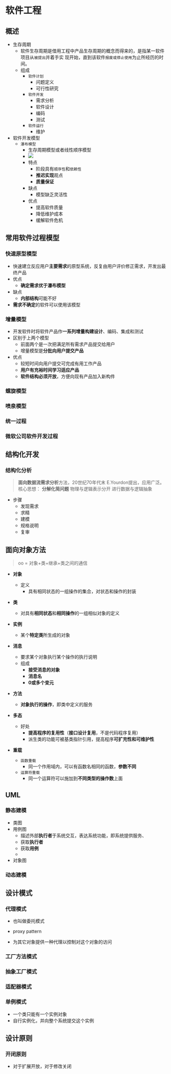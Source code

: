 

# 软件工程

## 概述

+ 生存周期
  + 软件生存周期是借用工程中产品生存周期的概念而得来的，是指某一软件项目从`被提出`并着手实
    现开始，直到该软件`报废或停止使用`为止所经历的时间。
  + 组成
    + `软件计划`
      + 问题定义
      + 可行性研究
    + `软件开发`
      + 需求分析
      + 软件设计
      + 编码
      + 测试
    + `软件运行`
      + 维护
+ 软件开发模型
  + `瀑布模型`
    + 生存周期模型或者线性顺序模型
    + ![](https://pic.downk.cc/item/5eb39891c2a9a83be5017711.png)
    + 特点
      + 阶段具有`顺序性`和`依赖性`
      + **推迟实现**观点
      + **质量保证**
    + 缺点
      + 模型缺乏灵活性
    + 优点
      + 提高软件质量
      + 降低维护成本
      + 缓解软件危机

## 常用软件过程模型

### 快速原型模型

+ 快速建立反应用户**主要需求**的原型系统，反复由用户评价修正需求，开发出最终产品
+ 优点
  + **确定需求优于瀑布模型**
+ 缺点
  + **内部结构**可能不好
+ **需求不确定**的软件可以使用该模型

### 增量模型

+ 开发软件时将软件产品作**一系列增量构建设计**、编码、集成和测试
+ 区别于上两个模型
  + 前面两个是一次把满足所有需求产品提交给用户
  + 增量模型是**分批向用户提交产品**
+ 优点
  + 较短时间向用户提交可完成有用工作产品
  + **用户有充裕时间学习适应产品**
  + **软件结构必须开放**，方便向现有产品加入新构件

### 螺旋模型

### 喷泉模型

### 统一过程

### 微软公司软件开发过程

## 结构化开发

### 结构化分析

> **面向数据流需求分析**方法，20世纪70年代末
> E.Yourdon提出，应用广泛。
> 核心思想：
> 	**分解化简问题**
> 	物理与逻辑表示分开
> 	进行数据与逻辑抽象

+ 步骤
  + 发现需求
  + 求精
  + 建模
  + 规格说明
  + 复审

## 面向对象方法

> oo = 对象+类+继承+类之间的通信

+ **对象**
  + 定义
    + 具有相同状态的一组操作的集合，对状态和操作的封装
+ **类**
  + 对具有**相同状态**和**相同操作**的一组相似对象的定义

+ **实例**
  + 某个**特定类**所生成的对象
+ **消息**
  + 要求某个对象执行某个操作的执行说明
  + 组成
    + **接受消息的对象**
    + **消息名**
    + **0或多个变元**
+ **方法**
  + **对象执行的操作**，即类中定义的服务
+ **多态**
  + 好处
    + **提高程序的复用性**（**接口设计复用**，不是代码程序复用）
    + 派生类的功能可被基类指针引用，提高程序**可扩充性和可维护性**
+ **重载**
  + `函数重载`
    + 同一个作用域内，可以有函数名相同的函数，**参数不同**
  + `运算符重载`
    + 同一个运算符可以施加到**不同类型的操作数**上面

## UML

### 静态建模

+ 类图
+ 用例图
  + 描述外部**执行者**于系统交互，表达系统功能，即系统提供服务、
  + 获取**执行者**
  + 获取**用例**
  + 
+ 对象图

### 动态建模

## 设计模式

### 代理模式

+ 也叫做委托模式

+ proxy pattern
+ 为其它对象提供一种代理以控制对这个对象的访问

### 工厂方法模式

### 抽象工厂模式

### 适配器模式

### 单例模式

+ 一个类只能有一个实例对象
+ 自行实例化，并向整个系统提交这个实例

## 设计原则

### 开闭原则

+ 对于扩展开放，对于修改关闭



